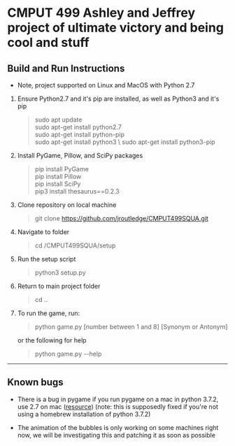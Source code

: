 # CMPUT 499 Ashley and Jeffrey project of ultimate victory and being cool and stuff

## Build and Run Instructions 

* Note, project supported on Linux and MacOS with Python 2.7
1. Ensure Python2.7 and it's pip are installed, as well as Python3 and it's pip 
    > sudo apt update \
    sudo apt-get install python2.7 \
    sudo apt-get install python-pip \
    sudo apt-get install python3 \ 
    sudo apt-get install python3-pip
2. Install PyGame, Pillow, and SciPy packages 
    > pip install PyGame \
    pip install Pillow \
    pip install SciPy \
    pip3 install thesaurus==0.2.3 
3. Clone repository on local machine 
    > git clone https://github.com/jroutledge/CMPUT499SQUA.git
4. Navigate to folder 
    > cd <path to folder>/CMPUT499SQUA/setup
5. Run the setup script  
    > python3 setup.py
6. Return to main project folder
    > cd ..
7. To run the game, run:
    > python game.py [number between 1 and 8] [Synonym or Antonym]
    
    or the following for help 
    
    > python game.py --help

---

## Known bugs

* There is a bug in pygame if you run pygame on a mac in python 3.7.2, use 2.7 on mac ([resource](https://www.python.org/downloads/mac-osx/)) (note: this is supposedly fixed if you're not using a homebrew installation of python 3.7.2)

* The animation of the bubbles is only working on some machines right now, we will be investigating this and patching it as soon as possible
